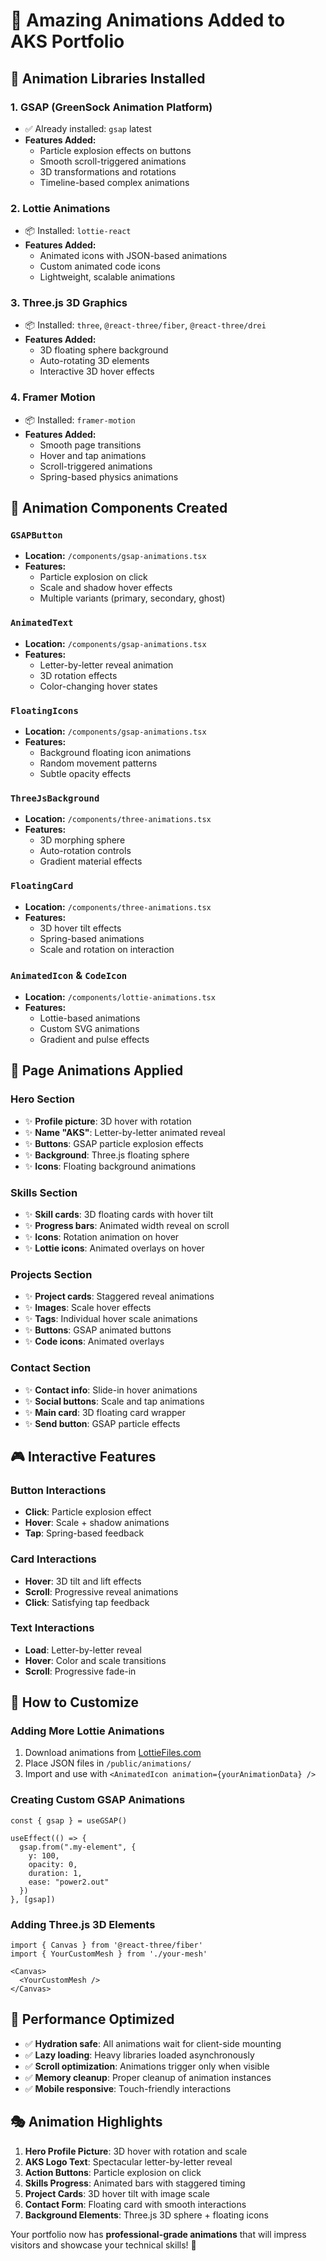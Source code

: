# 🎨 Amazing Animations Added to AKS Portfolio

## 🚀 Animation Libraries Installed

### 1. **GSAP (GreenSock Animation Platform)**
- ✅ Already installed: `gsap` latest
- **Features Added:**
  - Particle explosion effects on buttons
  - Smooth scroll-triggered animations
  - 3D transformations and rotations
  - Timeline-based complex animations

### 2. **Lottie Animations**
- 📦 Installed: `lottie-react`
- **Features Added:**
  - Animated icons with JSON-based animations
  - Custom animated code icons
  - Lightweight, scalable animations

### 3. **Three.js 3D Graphics**
- 📦 Installed: `three`, `@react-three/fiber`, `@react-three/drei`
- **Features Added:**
  - 3D floating sphere background
  - Auto-rotating 3D elements
  - Interactive 3D hover effects

### 4. **Framer Motion**
- 📦 Installed: `framer-motion`
- **Features Added:**
  - Smooth page transitions
  - Hover and tap animations
  - Scroll-triggered animations
  - Spring-based physics animations

## 🎯 Animation Components Created

### `GSAPButton`
- **Location:** `/components/gsap-animations.tsx`
- **Features:**
  - Particle explosion on click
  - Scale and shadow hover effects
  - Multiple variants (primary, secondary, ghost)

### `AnimatedText`
- **Location:** `/components/gsap-animations.tsx`
- **Features:**
  - Letter-by-letter reveal animation
  - 3D rotation effects
  - Color-changing hover states

### `FloatingIcons`
- **Location:** `/components/gsap-animations.tsx`
- **Features:**
  - Background floating icon animations
  - Random movement patterns
  - Subtle opacity effects

### `ThreeJsBackground`
- **Location:** `/components/three-animations.tsx`
- **Features:**
  - 3D morphing sphere
  - Auto-rotation controls
  - Gradient material effects

### `FloatingCard`
- **Location:** `/components/three-animations.tsx`
- **Features:**
  - 3D hover tilt effects
  - Spring-based animations
  - Scale and rotation on interaction

### `AnimatedIcon` & `CodeIcon`
- **Location:** `/components/lottie-animations.tsx`
- **Features:**
  - Lottie-based animations
  - Custom SVG animations
  - Gradient and pulse effects

## 🎨 Page Animations Applied

### Hero Section
- ✨ **Profile picture**: 3D hover with rotation
- ✨ **Name "AKS"**: Letter-by-letter animated reveal
- ✨ **Buttons**: GSAP particle explosion effects
- ✨ **Background**: Three.js floating sphere
- ✨ **Icons**: Floating background animations

### Skills Section
- ✨ **Skill cards**: 3D floating cards with hover tilt
- ✨ **Progress bars**: Animated width reveal on scroll
- ✨ **Icons**: Rotation animation on hover
- ✨ **Lottie icons**: Animated overlays on hover

### Projects Section
- ✨ **Project cards**: Staggered reveal animations
- ✨ **Images**: Scale hover effects
- ✨ **Tags**: Individual hover scale animations
- ✨ **Buttons**: GSAP animated buttons
- ✨ **Code icons**: Animated overlays

### Contact Section
- ✨ **Contact info**: Slide-in hover animations
- ✨ **Social buttons**: Scale and tap animations
- ✨ **Main card**: 3D floating card wrapper
- ✨ **Send button**: GSAP particle effects

## 🎮 Interactive Features

### Button Interactions
- **Click**: Particle explosion effect
- **Hover**: Scale + shadow animations
- **Tap**: Spring-based feedback

### Card Interactions
- **Hover**: 3D tilt and lift effects
- **Scroll**: Progressive reveal animations
- **Click**: Satisfying tap feedback

### Text Interactions
- **Load**: Letter-by-letter reveal
- **Hover**: Color and scale transitions
- **Scroll**: Progressive fade-in

## 🔧 How to Customize

### Adding More Lottie Animations
1. Download animations from [LottieFiles.com](https://lottiefiles.com)
2. Place JSON files in `/public/animations/`
3. Import and use with `<AnimatedIcon animation={yourAnimationData} />`

### Creating Custom GSAP Animations
```tsx
const { gsap } = useGSAP()

useEffect(() => {
  gsap.from(".my-element", {
    y: 100,
    opacity: 0,
    duration: 1,
    ease: "power2.out"
  })
}, [gsap])
```

### Adding Three.js 3D Elements
```tsx
import { Canvas } from '@react-three/fiber'
import { YourCustomMesh } from './your-mesh'

<Canvas>
  <YourCustomMesh />
</Canvas>
```

## 🚀 Performance Optimized

- ✅ **Hydration safe**: All animations wait for client-side mounting
- ✅ **Lazy loading**: Heavy libraries loaded asynchronously
- ✅ **Scroll optimization**: Animations trigger only when visible
- ✅ **Memory cleanup**: Proper cleanup of animation instances
- ✅ **Mobile responsive**: Touch-friendly interactions

## 🎭 Animation Highlights

1. **Hero Profile Picture**: 3D hover with rotation and scale
2. **AKS Logo Text**: Spectacular letter-by-letter reveal
3. **Action Buttons**: Particle explosion on click
4. **Skills Progress**: Animated bars with staggered timing
5. **Project Cards**: 3D hover tilt with image scale
6. **Contact Form**: Floating card with smooth interactions
7. **Background Elements**: Three.js 3D sphere + floating icons

Your portfolio now has **professional-grade animations** that will impress visitors and showcase your technical skills! 🎉

